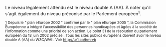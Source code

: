 Le niveau légalement attendu est le niveau double A (AA). À noter qu'il s'agit également du niveau préconisé par le Parlement européen<sup id="body-ftn1">[1](#ftn1)</sup>.

<sub id="ftn1">[1](#body-ftn1) Depuis le " plan eEurope 2002 " confirmé par le " plan eEurope 2005 ", la Commission Européenne a intégré l'accessibilité des personnes handicapées et âgées à la société de l'information comme une priorité de son action. Le point 31 de la résolution du parlement européen du 13 juin 2002 précise :  Tous les sites publics européens doivent avoir le niveau double A (AA) du W3C/WAI . Voir http://ur1.ca/hmryb</sub>
